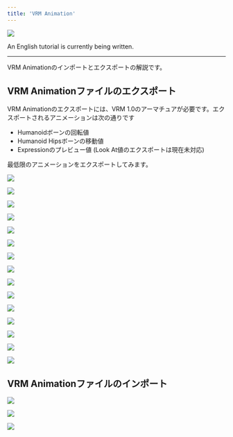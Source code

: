 ```yaml
---
title: 'VRM Animation'
---
```


![](/assets/images/animation.gif)

An English tutorial is currently being written.

---

VRM Animationのインポートとエクスポートの解説です。

## VRM Animationファイルのエクスポート

VRM Animationのエクスポートには、VRM
1.0のアーマチュアが必要です。エクスポートされるアニメーションは次の通りです

- Humanoidボーンの回転値
- Humanoid Hipsボーンの移動値
- Expressionのプレビュー値 (Look At値のエクスポートは現在未対応)

最低限のアニメーションをエクスポートしてみます。

![](1.png)

![](2.png)

![](3.png)

![](4.png)

![](5.png)

![](6.png)

![](7.png)

![](8.png)

![](9.png)

![](10.png)

![](11.png)

![](12.png)

![](13.png)

![](14.png)

![](15.png)

## VRM Animationファイルのインポート

![](16.png)

![](17.png)

![](18.png)
